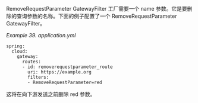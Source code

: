 RemoveRequestParameter GatewayFilter 工厂需要一个 name 参数。它是要删除的查询参数的名称。下面的例子配置了一个 RemoveRequestParameter GatewayFilter。

_Example 39. application.yml_



```plain
spring:
  cloud:
    gateway:
      routes:
      - id: removerequestparameter_route
        uri: https://example.org
        filters:
        - RemoveRequestParameter=red
```



这将在向下游发送之前删除 red 参数。

